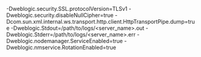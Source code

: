 

-Dweblogic.security.SSL.protocolVersion=TLSv1
-Dweblogic.security.disableNullCipher=true
-Dcom.sun.xml.internal.ws.transport.http.client.HttpTransportPipe.dump=true
-Dweblogic.Stdout=/path/to/logs/<server_name>.out
-Dweblogic.Stderr=/path/to/logs/<server_name>.err
-Dweblogic.nodemanager.ServiceEnabled=true
-Dweblogic.nmservice.RotationEnabled=true

